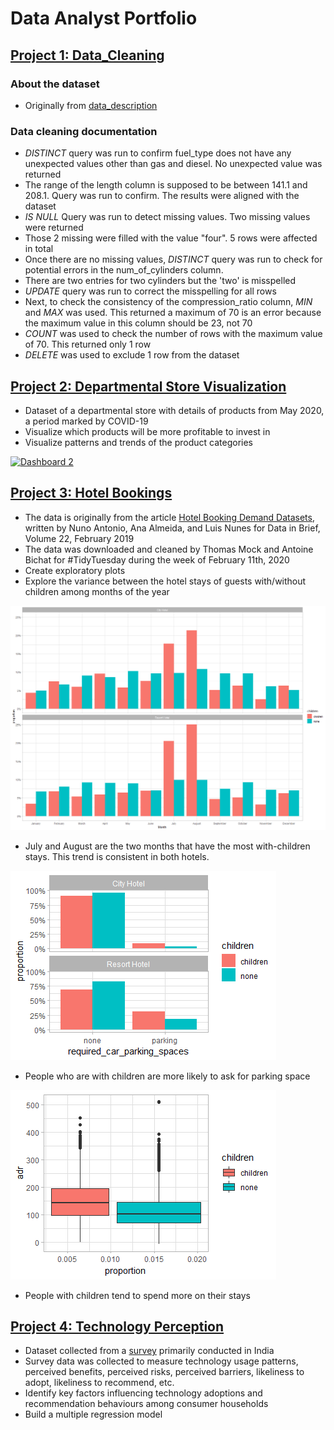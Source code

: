 # Data Analyst Portfolio

## [Project 1: Data_Cleaning](https://github.com/ngctramnl/Data_Cleaning) 
### About the dataset
- Originally from [data_description](https://archive.ics.uci.edu/dataset/10/automobile)

### Data cleaning documentation
- _DISTINCT_ query was run to confirm fuel_type does not have any unexpected values other than gas and diesel. No unexpected value was returned
- The range of the length column is supposed to be between 141.1 and 208.1. Query was run to confirm. The results were aligned with the dataset
- _IS NULL_ Query was run to detect missing values. Two missing values were returned
- Those 2 missing were filled with the value "four". 5 rows were affected in total
- Once there are no missing values, _DISTINCT_ query was run to check for potential errors in the num_of_cylinders column.
- There are two entries for two cylinders but the 'two' is misspelled
- _UPDATE_ query was run to correct the misspelling for all rows
- Next, to check the consistency of the compression_ratio column, _MIN_ and _MAX_ was used. This returned a maximum of 70 is an error because the maximum value in this column should be 23, not 70
- _COUNT_ was used to check the number of rows with the maximum value of 70. This returned only 1 row
- _DELETE_ was used to exclude 1 row from the dataset



## [Project 2: Departmental Store Visualization](https://github.com/ngctramnl/Departmental_Store)
- Dataset of a departmental store with details of products from May 2020, a period marked by COVID-19
- Visualize which products will be more profitable to invest in
- Visualize patterns and trends of the product categories
<div class='tableauPlaceholder' id='viz1692194439466' style='position: relative'><noscript><a href='#'><img alt='Dashboard 2 ' src='https:&#47;&#47;public.tableau.com&#47;static&#47;images&#47;De&#47;DepartmentalStorein2020&#47;Dashboard2&#47;1_rss.png' style='border: none' /></a></noscript><object class='tableauViz'  style='display:none;'><param name='host_url' value='https%3A%2F%2Fpublic.tableau.com%2F' /> <param name='embed_code_version' value='3' /> <param name='site_root' value='' /><param name='name' value='DepartmentalStorein2020&#47;Dashboard2' /><param name='tabs' value='no' /><param name='toolbar' value='yes' /><param name='static_image' value='https:&#47;&#47;public.tableau.com&#47;static&#47;images&#47;De&#47;DepartmentalStorein2020&#47;Dashboard2&#47;1.png' /> <param name='animate_transition' value='yes' /><param name='display_static_image' value='yes' /><param name='display_spinner' value='yes' /><param name='display_overlay' value='yes' /><param name='display_count' value='yes' /><param name='language' value='en-US' /></object></div>         

## [Project 3: Hotel Bookings](https://github.com/ngctramnl/Hotel_bookings)
- The data is originally from the article [Hotel Booking Demand Datasets](https://www.sciencedirect.com/science/article/pii/S2352340918315191), written by Nuno Antonio, Ana Almeida, and Luis Nunes for Data in Brief, Volume 22, February 2019
- The data was downloaded and cleaned by Thomas Mock and Antoine Bichat for #TidyTuesday during the week of February 11th, 2020
- Create exploratory plots
- Explore the variance between the hotel stays of guests with/without children among months of the year

  
![alt text](https://github.com/ngctramnl/Hotel_bookings/blob/main/Month.png)
- July and August are the two months that have the most with-children stays. This trend is consistent in both hotels.

![alt text](https://github.com/ngctramnl/Hotel_bookings/blob/main/Parking.png)
- People who are with children are more likely to ask for parking space

![alt text](https://github.com/ngctramnl/Hotel_bookings/blob/main/Boxplot.png)
- People with children tend to spend more on their stays

## [Project 4: Technology Perception](https://github.com/ngctramnl/TechnologyAdoption)
- Dataset collected from a [survey](https://www.kaggle.com/datasets/mrcalvinwhite/technology-perception-survey) primarily conducted in India
- Survey data was collected to measure technology usage patterns, perceived benefits, perceived risks, perceived barriers, likeliness to adopt, likeliness to recommend, etc.
- Identify key factors influencing technology adoptions and recommendation behaviours among consumer households
- Build a multiple regression model






